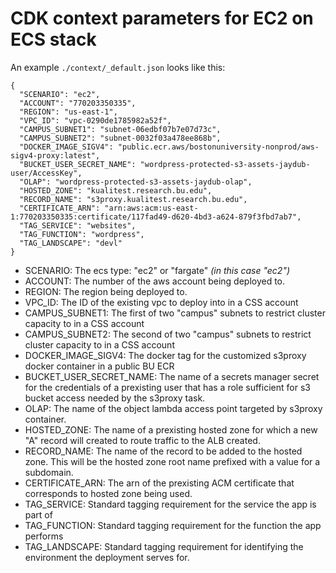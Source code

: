 # CDK context parameters for EC2 on ECS stack

An example `./context/_default.json` looks like this:

```
{
  "SCENARIO": "ec2",
  "ACCOUNT": "770203350335",
  "REGION": "us-east-1",
  "VPC_ID": "vpc-0290de1785982a52f",
  "CAMPUS_SUBNET1": "subnet-06edbf07b7e07d73c",
  "CAMPUS_SUBNET2": "subnet-0032f03a478ee868b",
  "DOCKER_IMAGE_SIGV4": "public.ecr.aws/bostonuniversity-nonprod/aws-sigv4-proxy:latest",
  "BUCKET_USER_SECRET_NAME": "wordpress-protected-s3-assets-jaydub-user/AccessKey",
  "OLAP": "wordpress-protected-s3-assets-jaydub-olap",
  "HOSTED_ZONE": "kualitest.research.bu.edu",
  "RECORD_NAME": "s3proxy.kualitest.research.bu.edu",
  "CERTIFICATE_ARN": "arn:aws:acm:us-east-1:770203350335:certificate/117fad49-d620-4bd3-a624-879f3fbd7ab7",
  "TAG_SERVICE": "websites",
  "TAG_FUNCTION": "wordpress",
  "TAG_LANDSCAPE": "devl"
}
```

- SCENARIO: The ecs type: "ec2" or "fargate" *(in this case "ec2")*
- ACCOUNT: The number of the aws account being deployed to.
- REGION: The region being deployed to.
- VPC_ID: The ID of the existing vpc to deploy into in a CSS account
- CAMPUS_SUBNET1: The first of two "campus" subnets to restrict cluster capacity to in a CSS account
- CAMPUS_SUBNET2: The second of two "campus" subnets to restrict cluster capacity to in a CSS account
- DOCKER_IMAGE_SIGV4: The docker tag for the customized s3proxy docker container in a public BU ECR
- BUCKET_USER_SECRET_NAME: The name of a secrets manager secret for the credentials of a prexisting user that has a role sufficient for s3 bucket access needed by the s3proxy task.
- OLAP: The name of the object lambda access point targeted by s3proxy container.
- HOSTED_ZONE: The name of a prexisting hosted zone for which a new "A" record will created to route traffic to the ALB created.
- RECORD_NAME: The name of the record to be added to the hosted zone. This will be the hosted zone root name prefixed with a value for a subdomain.
- CERTIFICATE_ARN: The arn of the prexisting ACM certificate that corresponds to hosted zone being used.
- TAG_SERVICE: Standard tagging requirement for the service the app is part of
- TAG_FUNCTION: Standard tagging requirement for the function the app performs
- TAG_LANDSCAPE: Standard tagging requirement for identifying the environment the deployment serves for.